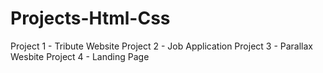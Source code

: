# Projects-Html-Css

Project 1 - Tribute Website
Project 2 - Job Application
Project 3 - Parallax Wesbite
Project 4 - Landing Page
